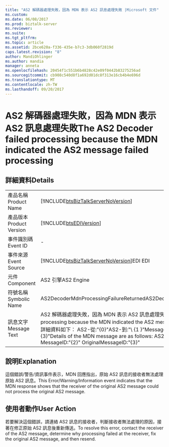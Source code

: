 ```yaml
---
title: "AS2 解碼器處理失敗，因為 MDN 表示 AS2 訊息處理失敗 |Microsoft 文件"
ms.custom: 
ms.date: 06/08/2017
ms.prod: biztalk-server
ms.reviewer: 
ms.suite: 
ms.tgt_pltfrm: 
ms.topic: article
ms.assetid: 2bce620a-f336-435e-b7c3-3db060f2819d
caps.latest.revision: "8"
author: MandiOhlinger
ms.author: mandia
manager: anneta
ms.openlocfilehash: 20454f1c551b6b4828c42e09f0442b83275256ad
ms.sourcegitcommit: cb908c540d8f1a692d01dc8f313e16cb4b4e696d
ms.translationtype: MT
ms.contentlocale: zh-TW
ms.lasthandoff: 09/20/2017
---
```

# <a name="the-as2-decoder-failed-processing-because-the-mdn-indicated-the-as2-message-failed-processing"></a><span data-ttu-id="d7980-102">AS2 解碼器處理失敗，因為 MDN 表示 AS2 訊息處理失敗</span><span class="sxs-lookup"><span data-stu-id="d7980-102">The AS2 Decoder failed processing because the MDN indicated the AS2 message failed processing</span></span>
## <a name="details"></a><span data-ttu-id="d7980-103">詳細資料</span><span class="sxs-lookup"><span data-stu-id="d7980-103">Details</span></span>  
  
|||  
|-|-|  
|<span data-ttu-id="d7980-104">產品名稱</span><span class="sxs-lookup"><span data-stu-id="d7980-104">Product Name</span></span>|[!INCLUDE[btsBizTalkServerNoVersion](../includes/btsbiztalkservernoversion-md.md)]|  
|<span data-ttu-id="d7980-105">產品版本</span><span class="sxs-lookup"><span data-stu-id="d7980-105">Product Version</span></span>|[!INCLUDE[btsEDIVersion](../includes/btsediversion-md.md)]|  
|<span data-ttu-id="d7980-106">事件識別碼</span><span class="sxs-lookup"><span data-stu-id="d7980-106">Event ID</span></span>|-|  
|<span data-ttu-id="d7980-107">事件來源</span><span class="sxs-lookup"><span data-stu-id="d7980-107">Event Source</span></span>|[!INCLUDE[btsBizTalkServerNoVersion](../includes/btsbiztalkservernoversion-md.md)]<span data-ttu-id="d7980-108">EDI</span><span class="sxs-lookup"><span data-stu-id="d7980-108"> EDI</span></span>|  
|<span data-ttu-id="d7980-109">元件</span><span class="sxs-lookup"><span data-stu-id="d7980-109">Component</span></span>|<span data-ttu-id="d7980-110">AS2 引擎</span><span class="sxs-lookup"><span data-stu-id="d7980-110">AS2 Engine</span></span>|  
|<span data-ttu-id="d7980-111">符號名稱</span><span class="sxs-lookup"><span data-stu-id="d7980-111">Symbolic Name</span></span>|<span data-ttu-id="d7980-112">AS2DecoderMdnProcessingFailureReturned</span><span class="sxs-lookup"><span data-stu-id="d7980-112">AS2DecoderMdnProcessingFailureReturned</span></span>|  
|<span data-ttu-id="d7980-113">訊息文字</span><span class="sxs-lookup"><span data-stu-id="d7980-113">Message Text</span></span>|<span data-ttu-id="d7980-114">AS2 解碼器處理失敗，因為 MDN 表示 AS2 訊息處理失敗。</span><span class="sxs-lookup"><span data-stu-id="d7980-114">The AS2 Decoder failure processing because the MDN indicated the AS2 message failed processing.</span></span>  <span data-ttu-id="d7980-115">MDN 訊息的詳細資料如下： AS2-從:"{0}"AS2-到:"\ {1 \}"MessageID:"\ {2 \}"OriginalMessageID:"\ {3\}"</span><span class="sxs-lookup"><span data-stu-id="d7980-115">Details of the MDN message are as follows:  AS2-From:"{0}" AS2-To:"{1}" MessageID:"{2}" OriginalMessageID:"{3}"</span></span>|  
  
## <a name="explanation"></a><span data-ttu-id="d7980-116">說明</span><span class="sxs-lookup"><span data-stu-id="d7980-116">Explanation</span></span>  
 <span data-ttu-id="d7980-117">這個錯誤/警告/資訊事件表示，MDN 回應指出，原始 AS2 訊息的接收者無法處理原始 AS2 訊息。</span><span class="sxs-lookup"><span data-stu-id="d7980-117">This Error/Warning/Information event indicates that the MDN response shows that the receiver of the original AS2 message could not process the original AS2 message.</span></span>  
  
## <a name="user-action"></a><span data-ttu-id="d7980-118">使用者動作</span><span class="sxs-lookup"><span data-stu-id="d7980-118">User Action</span></span>  
 <span data-ttu-id="d7980-119">若要解決這個錯誤，請連絡 AS2 訊息的接收者，判斷接收者無法處理的原因，接著在修正原始 AS2 訊息後重新傳送。</span><span class="sxs-lookup"><span data-stu-id="d7980-119">To resolve this error, contact the receiver of the AS2 message, determine why processing failed at the receiver, fix the original AS2 message, and then resend.</span></span>